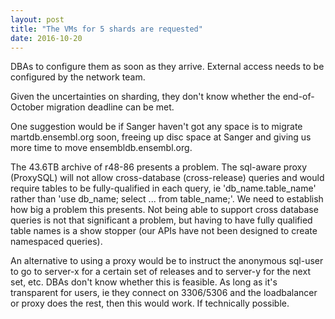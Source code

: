 ```yaml
---
layout: post
title: "The VMs for 5 shards are requested"
date: 2016-10-20
---
```


DBAs to configure them as soon as they arrive. External access needs to be configured by the network team.

Given the uncertainties on sharding, they don't know whether the end-of-October migration deadline can be met.

One suggestion would be if Sanger haven't got any space is to migrate martdb.ensembl.org soon, freeing up disc space at Sanger and giving us more time to move ensembldb.ensembl.org.

The 43.6TB archive of r48-86 presents a problem. The sql-aware proxy (ProxySQL) will not allow cross-database (cross-release) queries and would require tables to be fully-qualified in each query, ie 'db_name.table_name' rather than 'use db_name; select ... from table_name;'. We need to establish how big a problem this presents.
Not being able to support cross database queries is not that significant a problem, but having to have fully qualified table names is a show stopper (our APIs have not been designed to create namespaced queries).

An alternative to using a proxy would be to instruct the anonymous sql-user to go to server-x for a certain set of releases and to server-y for the next set, etc. DBAs don't know whether this is feasible. As long as it's transparent for users, ie they connect on 3306/5306 and the loadbalancer or proxy does the rest, then this would work. If technically possible.


